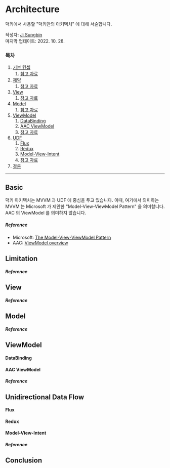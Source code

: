 # Architecture

덕키에서 사용할 "덕키만의 아키텍처" 에 대해 서술합니다.

작성자: [Ji Sungbin](https://www.linkedin.com/in/ji-sungbin-4343b7219/)  
마지막 업데이트: 2022. 10. 28.

### 목차

1. [기본 컨셉](#Basic)
   1. [참고 자료](#reference)
3. [제약](#Limitation)
   1. [참고 자료](#reference-1)
5. [View](#View)
   1. [참고 자료](#reference-2)
6. [Model](#Model)
   1. [참고 자료](#reference-3)
8. [ViewModel](#ViewModel)
   1. [DataBinding](#DataBinding)
   2. [AAC ViewModel](#AAC-ViewModel)
   3. [참고 자료](#reference-4)
9. [UDF](#Unidirectional-Data-Flow)
   1. [Flux](#Flux)
   2. [Redux](#Redux)
   3. [Model-View-Intent](#Model-View-Intent)
   4. [참고 자료](#reference-5)
10. [결론](#conclusion)

---

## Basic

덕키 아키텍처는 MVVM 과 UDF 에 중심을 두고 있습니다. 이때, 여기에서 의미하는 MVVM 는 Microsoft 가 제안한 "Model-View-ViewModel Pattern" 을 의미합니다. AAC 의 ViewModel 를 의미하지 않습니다.

##### Reference

- Microsoft: [The Model-View-ViewModel Pattern](https://learn.microsoft.com/en-us/xamarin/xamarin-forms/enterprise-application-patterns/mvvm)
- AAC: [ViewModel overview](https://developer.android.com/topic/libraries/architecture/viewmodel)

## Limitation

##### Reference

## View

##### Reference

## Model

##### Reference

## ViewModel

#### DataBinding

#### AAC ViewModel

##### Reference

## Unidirectional Data Flow

#### Flux

#### Redux

#### Model-View-Intent

##### Reference

## Conclusion
